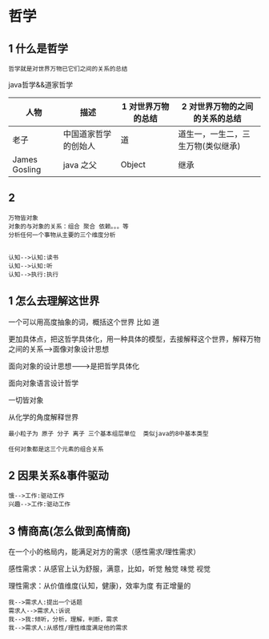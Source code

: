 # 哲学

## 1 什么是哲学

```
哲学就是对世界万物已它们之间的关系的总结
```



java哲学&&道家哲学



| 人物          | 描述                 | 1 对世界万物的总结 | 2 对世界万物的之间的关系的总结     |
| ------------- | -------------------- | ------------------ | ---------------------------------- |
| 老子          | 中国道家哲学的创始人 | 道                 | 道生一，一生二，三生万物(类似继承) |
| James Gosling | java 之父            | Object             | 继承                               |



## 2 







```
万物皆对象
对象的与对象的关系：组合 聚合 依赖。。。等
分析任何一个事物从主要的三个维度分析

```



```sequence

认知-->认知:读书
认知-->认知:听
认知-->执行:执行

```



## 1 怎么去理解这世界

一个可以用高度抽象的词，概括这个世界 比如 道



更加具体点，把这哲学具体化，用一种具体的模型，去接解释这个世界，解释万物之间的关系-->面像对象设计思想



面向对象的设计思想--->是把哲学具体化

面向对象语言设计哲学

一切皆对象

从化学的角度解释世界



```
最小粒子为 原子 分子 离子 三个基本组层单位  类似java的8中基本类型

任何对象都是这三个元素的组合关系 
```



## 2 因果关系&事件驱动



```sequence
饿-->工作:驱动工作
兴趣-->工作:驱动工作
```



## 3 	情商高(怎么做到高情商)

在一个小的格局内，能满足对方的需求（感性需求/理性需求）

感性需求：从感官上认为舒服，满意，比如，听觉 触觉 味觉 视觉

理性需求：从价值维度(认知，健康)，效率为度 有正增量的



```sequence
我-->需求人:提出一个话题
需求人-->需求人:诉说
我-->我:倾听，分析，理解，判断，需求
我-->需求人:从感性/理性维度满足他的需求
```



